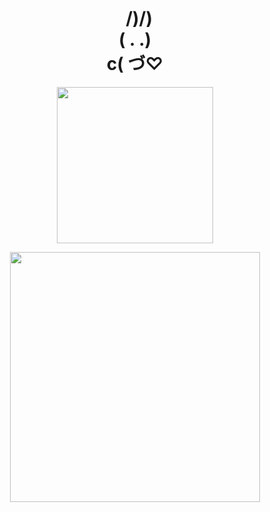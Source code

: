 

<div align="center"><h1>  &nbsp&nbsp/)/)
<br>( . .)
<br>c( づ♡</h1></div>

<div align="center">
</div>

<div align="center"><img src="https://github.com/Patricio-Benglian/Patricio-Benglian/assets/124268011/538a9504-25ea-4944-9c2b-2b4aff45568f" height="250" width="auto"></img>

 <p float="left">
  <img src="https://spotify-recently-played-readme.vercel.app/api?user=lwc8nl59b1mtdzymwwsswug66&count=3" width="400" /> 
</p>
</div>
